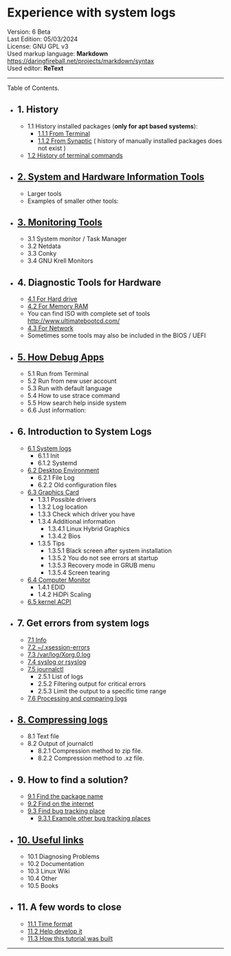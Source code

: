 # Experience with system logs

Version:             6 Beta    
Last Edition:      05/03/2024  
License:             GNU GPL v3    
Used markup language:      **Markdown** <https://daringfireball.net/projects/markdown/syntax>       
Used editor:                         **ReText**  



----------------------

Table of Contents.  


* ## 1. History
    *  1.1 History installed packages 
    (**only for apt based systems**): 
        *  [1.1.1 From Terminal](DATA/1.1.1.From.Terminal.md)
        *  [1.1.2 From Synaptic](DATA/1.1.2.From.Synaptic.md)
            ( history of manually installed packages does not exist ) 
    *  [1.2 History of terminal commands](DATA/1.2.History.of.terminal.commands.md)


* ## [2. System and Hardware Information Tools](DATA/2.System.and.Hardware.Information.Tools.md)
    * Larger tools
    * Examples of smaller other tools:


* ## [3. Monitoring Tools](DATA/3.Monitoring.Tools.md)
    * 3.1 System monitor / Task Manager
    * 3.2  Netdata
    * 3.3  Conky
    * 3.4  GNU Krell Monitors


* ## 4. Diagnostic Tools for Hardware
    *  [4.1 For Hard drive](DATA/4.1.For.Hard.drive.md)
    *  [4.2 For Memory RAM](DATA/4.2.For.Memory.RAM.md)  
    *  You can find ISO with complete set of tools <http://www.ultimatebootcd.com/>
    *  [4.3 For Network](DATA/4.3.For.Network.md)
    * Sometimes some tools may also be included in the BIOS / UEFI


* ## [5. How Debug Apps](DATA/5.How.Debug.Apps.md)
    *  5.1 Run from Terminal
    *  5.2 Run from new user account
    *  5.3 Run with default language
    *  5.4 How to use strace command
    *  5.5 How search help inside system
    *  6.6 Just information:


* ## 6. Introduction to System Logs
    *  [6.1 System logs](DATA/6.1.System.logs.md)
        * 6.1.1 Init
        * 6.1.2 Systemd
    * [6.2 Desktop Environment](DATA/6.2.Desktop.Environment.md)
        * 6.2.1 File Log
        * 6.2.2 Old configuration files
    * [6.3 Graphics Card](DATA/6.3.Graphics.Card.md)
        * 1.3.1 Possible drivers
        * 1.3.2 Log location
        * 1.3.3 Check which driver you have
        * 1.3.4 Additional information
            * 1.3.4.1 Linux Hybrid Graphics
            * 1.3.4.2 Bios
        * 1.3.5 Tips
            * 1.3.5.1 Black screen after system installation
            * 1.3.5.2 You do not see errors at startup
            * 1.3.5.3 Recovery mode in GRUB menu
            * 1.3.5.4 Screen tearing
    * [6.4 Computer Monitor](DATA/6.4.Computer.Monitor.md)
         * 1.4.1 EDID
         * 1.4.2 HiDPi Scaling
    * [6.5 kernel ACPI](DATA/6.5.kernel.ACPI.md)


* ## 7. Get errors from system logs
    * [7.1 Info](DATA/7.1.Info.md)
    * [7.2 ~/.xsession-errors](DATA/7.2.xsession.errors.md)
    * [7.3 /var/log/Xorg.0.log](DATA/7.3.Xorg.0.log.md)
    * [7.4 syslog or rsyslog](DATA/7.4.Syslog.md)
    * [7.5 journalctl](DATA/7.5.journalctl.md)
        * 2.5.1 List of logs
        * 2.5.2  Filtering output for critical errors
        * 2.5.3  Limit the output to a specific time range
    * [7.6 Processing and comparing logs](DATA/7.6.Processing.and.comparing.logs.md)


* ## [8. Compressing logs](DATA/8.Compressing.logs.md)
    * 8.1 Text file
    * 8.2 Output of journalctl
        * 8.2.1 Compression method to zip file.
        * 8.2.2 Compression method to .xz file.


* ## 9. How to find a solution? 
    * [9.1 Find the package name](DATA/)
    * [9.2 Find on the internet](DATA/)
    * [9.3 Find bug tracking place](DATA/9.3.Find.bug.tracking.place.md)
        * [9.3.1 Example other bug tracking places](DATA/9.3.1.Example.bug.tracking.places.md)


* ## [10. Useful links](DATA/10.Useful.links.md)
    * 10.1 Diagnosing Problems
    * 10.2 Documentation
    * 10.3 Linux Wiki
    * 10.4 Other
    * 10.5 Books


* ## 11. A few words to close
    * [11.1 Time format](DATA/11.1.Time.format.md)
    * [11.2 Help develop it](DATA/11.2.Help.develop.it.md) 
    * [11.3 How this tutorial was built](DATA/11.3.How.this.tutorial.was.build.md)

--------------------------

